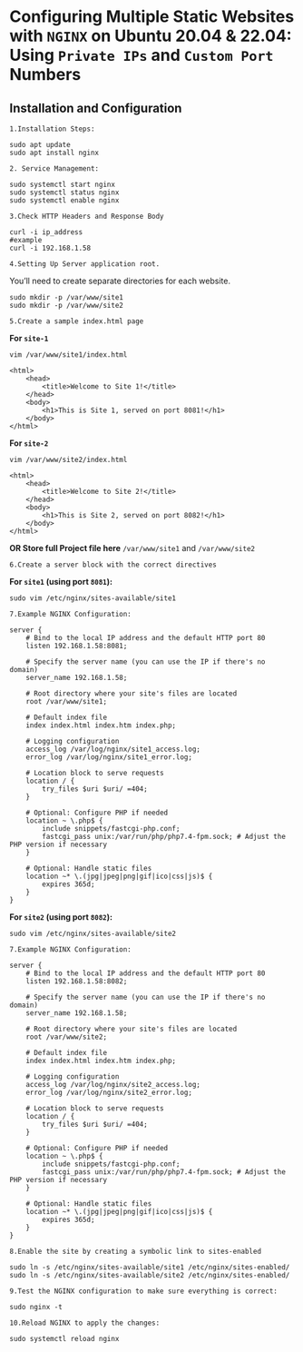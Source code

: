# Configuring Multiple Static Websites with `NGINX` on Ubuntu 20.04 & 22.04: Using `Private IPs` and `Custom Port` Numbers

## Installation and Configuration
    
`1.Installation Steps:`

```
sudo apt update
sudo apt install nginx
```

`2. Service Management:`
```
sudo systemctl start nginx
sudo systemctl status nginx
sudo systemctl enable nginx
```
`3.Check HTTP Headers and Response Body`
```
curl -i ip_address 
#example 
curl -i 192.168.1.58
```

`4.Setting Up Server application root.`

You’ll need to create separate directories for each website.
```
sudo mkdir -p /var/www/site1
sudo mkdir -p /var/www/site2

```
`5.Create a sample index.html page`

**For `site-1`**
```
vim /var/www/site1/index.html
```
```
<html>
    <head>
        <title>Welcome to Site 1!</title>
    </head>
    <body>
        <h1>This is Site 1, served on port 8081!</h1>
    </body>
</html>

```
**For `site-2`**

```
vim /var/www/site2/index.html
```
```
<html>
    <head>
        <title>Welcome to Site 2!</title>
    </head>
    <body>
        <h1>This is Site 2, served on port 8082!</h1>
    </body>
</html>
```


**OR Store full Project file here** 
`/var/www/site1`
and
`/var/www/site2`


`6.Create a server block with the correct directives`

**For `site1` (using port `8081`):**
```
sudo vim /etc/nginx/sites-available/site1
```
`7.Example NGINX Configuration:`
```
server {
    # Bind to the local IP address and the default HTTP port 80
    listen 192.168.1.58:8081;

    # Specify the server name (you can use the IP if there's no domain)
    server_name 192.168.1.58;

    # Root directory where your site's files are located
    root /var/www/site1;

    # Default index file
    index index.html index.htm index.php;

    # Logging configuration
    access_log /var/log/nginx/site1_access.log;
    error_log /var/log/nginx/site1_error.log;

    # Location block to serve requests
    location / {
        try_files $uri $uri/ =404;
    }

    # Optional: Configure PHP if needed
    location ~ \.php$ {
        include snippets/fastcgi-php.conf;
        fastcgi_pass unix:/var/run/php/php7.4-fpm.sock; # Adjust the PHP version if necessary
    }

    # Optional: Handle static files
    location ~* \.(jpg|jpeg|png|gif|ico|css|js)$ {
        expires 365d;
    }
}
```
**For `site2` (using port `8082`):**
```
sudo vim /etc/nginx/sites-available/site2
```
`7.Example NGINX Configuration:`
```
server {
    # Bind to the local IP address and the default HTTP port 80
    listen 192.168.1.58:8082;

    # Specify the server name (you can use the IP if there's no domain)
    server_name 192.168.1.58;

    # Root directory where your site's files are located
    root /var/www/site2;

    # Default index file
    index index.html index.htm index.php;

    # Logging configuration
    access_log /var/log/nginx/site2_access.log;
    error_log /var/log/nginx/site2_error.log;

    # Location block to serve requests
    location / {
        try_files $uri $uri/ =404;
    }

    # Optional: Configure PHP if needed
    location ~ \.php$ {
        include snippets/fastcgi-php.conf;
        fastcgi_pass unix:/var/run/php/php7.4-fpm.sock; # Adjust the PHP version if necessary
    }

    # Optional: Handle static files
    location ~* \.(jpg|jpeg|png|gif|ico|css|js)$ {
        expires 365d;
    }
}
```

`8.Enable the site by creating a symbolic link to sites-enabled`
```
sudo ln -s /etc/nginx/sites-available/site1 /etc/nginx/sites-enabled/
sudo ln -s /etc/nginx/sites-available/site2 /etc/nginx/sites-enabled/

```
`9.Test the NGINX configuration to make sure everything is correct:`
```
sudo nginx -t
```
`10.Reload NGINX to apply the changes:`
```
sudo systemctl reload nginx
```

